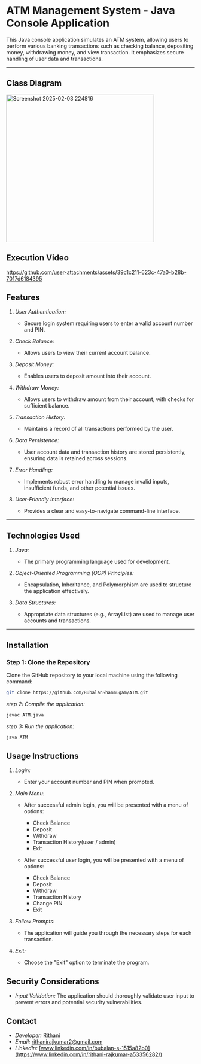 # ATM Management System - Java Console Application

This Java console application simulates an ATM system, allowing users to perform various banking transactions such as checking balance, depositing money, withdrawing money, and view transaction.  It emphasizes secure handling of user data and transactions.

---
## **Class Diagram**

<img width="395" alt="Screenshot 2025-02-03 224816" src="https://github.com/user-attachments/assets/07941c8e-f98d-4fd0-b3cf-4da1f1c5455d" />

## **Execution Video**

https://github.com/user-attachments/assets/39c1c211-623c-47a0-b28b-7017d6184395


## Features

1. *User Authentication:*
    - Secure login system requiring users to enter a valid account number and PIN.

2. *Check Balance:*
    - Allows users to view their current account balance.

3. *Deposit Money:*
    - Enables users to deposit amount into their account.

4. *Withdraw Money:*
    - Allows users to withdraw amount from their account, with checks for sufficient balance.

5. *Transaction History:*
    - Maintains a record of all transactions performed by the user.

6. *Data Persistence:*
    - User account data and transaction history are stored persistently, ensuring data is retained across sessions.

7. *Error Handling:*
    - Implements robust error handling to manage invalid inputs, insufficient funds, and other potential issues.

8. *User-Friendly Interface:*
    - Provides a clear and easy-to-navigate command-line interface.

---

## Technologies Used

1. *Java:*
    - The primary programming language used for development.

2. *Object-Oriented Programming (OOP) Principles:*
    - Encapsulation, Inheritance, and Polymorphism are used to structure the application effectively.

3. *Data Structures:*
    - Appropriate data structures (e.g., ArrayList) are used to manage user accounts and transactions.

---

## Installation

### Step 1: Clone the Repository

Clone the GitHub repository to your local machine using the following command:

```bash
git clone https://github.com/BubalanShanmugam/ATM.git
```

*step 2: Compile the application:*
```bash
javac ATM.java
```

*step 3:  Run the application:*
```bash   
java ATM
```


## Usage Instructions

1. *Login:*
   - Enter your account number and PIN when prompted.

2. *Main Menu:*
   - After successful admin login, you will be presented with a menu of options:
     - Check Balance
     - Deposit
     - Withdraw
     - Transaction History(user / admin)
     - Exit
    
   - After successful user login, you will be presented with a menu of options:
     - Check Balance
     - Deposit
     - Withdraw
     - Transaction History
     - Change PIN
     - Exit

3. *Follow Prompts:*
   - The application will guide you through the necessary steps for each transaction.

4. *Exit:*
   - Choose the "Exit" option to terminate the program.

## Security Considerations

* *Input Validation:* The application should thoroughly validate user input to prevent errors and potential security vulnerabilities.

## Contact

* *Developer:* Rithani
* *Email:* rithanirajkumar2@gmail.com
* *LinkedIn:* [www.linkedin.com/in/bubalan-s-1515a82b0](https://www.linkedin.com/in/rithani-rajkumar-a53356282/)

